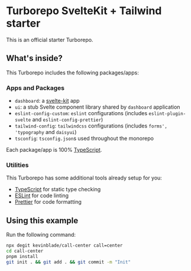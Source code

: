 # Turborepo SvelteKit + Tailwind starter

This is an official starter Turborepo.

## What's inside?

This Turborepo includes the following packages/apps:

### Apps and Packages

- `dashboard`: a [svelte-kit](https://kit.svelte.dev/) app
- `ui`: a stub Svelte component library shared by `dashboard` application
- `eslint-config-custom`: `eslint` configurations (includes `eslint-plugin-svelte` and `eslint-config-prettier`)
- `tailwind-config`: `tailwindcss` configurations (includes `forms', 'typography` and `daisyui`)
- `tsconfig`: `tsconfig.json`s used throughout the monorepo

Each package/app is 100% [TypeScript](https://www.typescriptlang.org/).

### Utilities

This Turborepo has some additional tools already setup for you:

- [TypeScript](https://www.typescriptlang.org/) for static type checking
- [ESLint](https://eslint.org/) for code linting
- [Prettier](https://prettier.io) for code formatting

## Using this example

Run the following command:

```sh
npx degit kevinblade/call-center call=center
cd call-center
pnpm install
git init . && git add . && git commit -m "Init"
```
